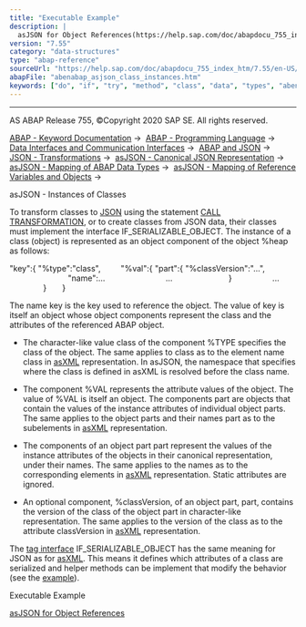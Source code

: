 ```yaml
---
title: "Executable Example"
description: |
  asJSON for Object References(https://help.sap.com/doc/abapdocu_755_index_htm/7.55/en-US/abenabap_json_asjson_oref_abexa.htm)
version: "7.55"
category: "data-structures"
type: "abap-reference"
sourceUrl: "https://help.sap.com/doc/abapdocu_755_index_htm/7.55/en-US/abenabap_asjson_class_instances.htm"
abapFile: "abenabap_asjson_class_instances.htm"
keywords: ["do", "if", "try", "method", "class", "data", "types", "abenabap", "asjson", "instances"]
---
```


* * *

AS ABAP Release 755, ©Copyright 2020 SAP SE. All rights reserved.

[ABAP - Keyword Documentation](https://help.sap.com/doc/abapdocu_755_index_htm/7.55/en-US/abenabap.htm) →  [ABAP - Programming Language](https://help.sap.com/doc/abapdocu_755_index_htm/7.55/en-US/abenabap_reference.htm) →  [Data Interfaces and Communication Interfaces](https://help.sap.com/doc/abapdocu_755_index_htm/7.55/en-US/abenabap_data_communication.htm) →  [ABAP and JSON](https://help.sap.com/doc/abapdocu_755_index_htm/7.55/en-US/abenabap_json.htm) →  [JSON - Transformations](https://help.sap.com/doc/abapdocu_755_index_htm/7.55/en-US/abenabap_json_trafos.htm) →  [asJSON - Canonical JSON Representation](https://help.sap.com/doc/abapdocu_755_index_htm/7.55/en-US/abenabap_asjson.htm) →  [asJSON - Mapping of ABAP Data Types](https://help.sap.com/doc/abapdocu_755_index_htm/7.55/en-US/abenabap_asjson_abap_types.htm) →  [asJSON - Mapping of Reference Variables and Objects](https://help.sap.com/doc/abapdocu_755_index_htm/7.55/en-US/abenabap_asxml_references.htm) → 

asJSON - Instances of Classes

To transform classes to [JSON](https://help.sap.com/doc/abapdocu_755_index_htm/7.55/en-US/abenjson_glosry.htm "Glossary Entry") using the statement [CALL TRANSFORMATION](https://help.sap.com/doc/abapdocu_755_index_htm/7.55/en-US/abapcall_transformation.htm), or to create classes from JSON data, their classes must implement the interface IF\_SERIALIZABLE\_OBJECT. The instance of a class (object) is represented as an object component of the object %heap as follows:

"key":{ "%type":"class",
        "%val":{ "part":{ "%classVersion":"...",
                          "name":...
                          ...
                        }
                 ...
               }
      }

The name key is the key used to reference the object. The value of key is itself an object whose object components represent the class and the attributes of the referenced ABAP object.

-   The character-like value class of the component %TYPE specifies the class of the object. The same applies to class as to the element name class in [asXML](https://help.sap.com/doc/abapdocu_755_index_htm/7.55/en-US/abenasxml_class_instances.htm) representation. In asJSON, the namespace that specifies where the class is defined in asXML is resolved before the class name.

-   The component %VAL represents the attribute values of the object. The value of %VAL is itself an object. The components part are objects that contain the values of the instance attributes of individual object parts. The same applies to the object parts and their names part as to the subelements <part> in [asXML](https://help.sap.com/doc/abapdocu_755_index_htm/7.55/en-US/abenasxml_class_instances.htm) representation.

-   The components of an object part part represent the values of the instance attributes of the objects in their canonical representation, under their names. The same applies to the names as to the corresponding elements in [asXML](https://help.sap.com/doc/abapdocu_755_index_htm/7.55/en-US/abenasxml_class_instances.htm) representation. Static attributes are ignored.

-   An optional component, %classVersion, of an object part, part, contains the version of the class of the object part in character-like representation. The same applies to the version of the class as to the attribute classVersion in [asXML](https://help.sap.com/doc/abapdocu_755_index_htm/7.55/en-US/abenasxml_class_instances.htm) representation.

The [tag interface](https://help.sap.com/doc/abapdocu_755_index_htm/7.55/en-US/abentag_interface_glosry.htm "Glossary Entry") IF\_SERIALIZABLE\_OBJECT has the same meaning for JSON as for [asXML](https://help.sap.com/doc/abapdocu_755_index_htm/7.55/en-US/abenasxml_class_instances.htm). This means it defines which attributes of a class are serialized and helper methods can be implement that modify the behavior (see the [example](https://help.sap.com/doc/abapdocu_755_index_htm/7.55/en-US/abenserializable_object_abexa.htm)).

Executable Example

[asJSON for Object References](https://help.sap.com/doc/abapdocu_755_index_htm/7.55/en-US/abenabap_json_asjson_oref_abexa.htm)